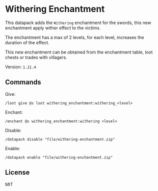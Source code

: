 # Withering Enchantment

This datapack adds the `Withering` enchantment for the swords, this new enchantment apply wither effect to the victims.

The enchantment has a max of 2 levels, for each level, increases the duration of the effect.

This new enchantment can be obtained from the enchantment table, loot chests or trades with villagers.

Version: `1.21.4`

## Commands

Give:

```mcfunction
/loot give @s loot withering_enchantment:withering_<level>
```

Enchant:

```mcfunction
/enchant @s withering_enchantment:withering <level>
```

Disable:

```mcfunction
/datapack disable "file/withering-enchantment.zip"
```

Enable:

```mcfunction
/datapack enable "file/withering-enchantment.zip"
```

## License

MIT